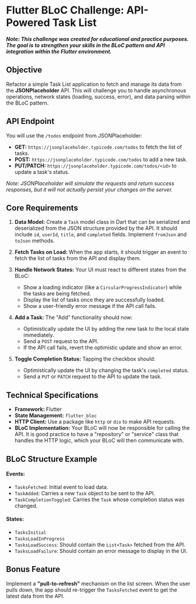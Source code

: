# Flutter BLoC Challenge: API-Powered Task List

***Note: This challenge was created for educational and practice purposes. The goal is to strengthen your skills in the BLoC pattern and API integration within the Flutter environment.***

## Objective
Refactor a simple Task List application to fetch and manage its data from the **JSONPlaceholder** API. This will challenge you to handle asynchronous operations, network states (loading, success, error), and data parsing within the BLoC pattern.

## API Endpoint
You will use the `/todos` endpoint from JSONPlaceholder:
- **GET:** `https://jsonplaceholder.typicode.com/todos` to fetch the list of tasks.
- **POST:** `https://jsonplaceholder.typicode.com/todos` to add a new task.
- **PUT/PATCH:** `https://jsonplaceholder.typicode.com/todos/<id>` to update a task's status.

*Note: JSONPlaceholder will simulate the requests and return success responses, but it will not actually persist your changes on the server.*

## Core Requirements
1.  **Data Model:** Create a `Task` model class in Dart that can be serialized and deserialized from the JSON structure provided by the API. It should include `id`, `userId`, `title`, and `completed` fields. Implement `fromJson` and `toJson` methods.

2.  **Fetch Tasks on Load:** When the app starts, it should trigger an event to fetch the list of tasks from the API and display them.

3.  **Handle Network States:** Your UI must react to different states from the BLoC:
    - Show a loading indicator (like a `CircularProgressIndicator`) while the tasks are being fetched.
    - Display the list of tasks once they are successfully loaded.
    - Show a user-friendly error message if the API call fails.

4.  **Add a Task:** The "Add" functionality should now:
    - Optimistically update the UI by adding the new task to the local state immediately.
    - Send a `POST` request to the API.
    - If the API call fails, revert the optimistic update and show an error.

5.  **Toggle Completion Status:** Tapping the checkbox should:
    - Optimistically update the UI by changing the task's `completed` status.
    - Send a `PUT` or `PATCH` request to the API to update the task.

## Technical Specifications
- **Framework:** Flutter
- **State Management:** `flutter_bloc`
- **HTTP Client:** Use a package like `http` or `dio` to make API requests.
- **BLoC Implementation:** Your BLoC will now be responsible for calling the API. It is good practice to have a "repository" or "service" class that handles the HTTP logic, which your BLoC will then communicate with.

## BLoC Structure Example
#### Events:
- `TasksFetched`: Initial event to load data.
- `TaskAdded`: Carries a new `Task` object to be sent to the API.
- `TaskCompletionToggled`: Carries the `Task` whose completion status was changed.

#### States:
- `TasksInitial`
- `TasksLoadInProgress`
- `TasksLoadSuccess`: Should contain the `List<Task>` fetched from the API.
- `TasksLoadFailure`: Should contain an error message to display in the UI.

## Bonus Feature
Implement a **"pull-to-refresh"** mechanism on the list screen. When the user pulls down, the app should re-trigger the `TasksFetched` event to get the latest data from the API.

